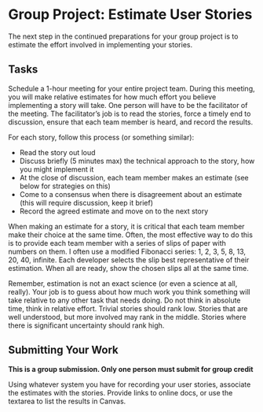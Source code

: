 # Group Project: Estimate User Stories
The next step in the continued preparations for your group project is to estimate the effort involved in implementing your stories.

## Tasks
Schedule a 1-hour meeting for your entire project team. During this meeting, you will make relative estimates for how much effort you believe implementing a story will take. One person will have to be the facilitator of the meeting. The facilitator’s job is to read the stories, force a timely end to discussion, ensure that each team member is heard, and record the results.

For each story, follow this process (or something similar):

- Read the story out loud
- Discuss briefly (5 minutes max) the technical approach to the story, how you might implement it
- At the close of discussion, each team member makes an estimate (see below for strategies on this)
- Come to a consensus when there is disagreement about an estimate (this will require discussion, keep it brief)
- Record the agreed estimate and move on to the next story

When making an estimate for a story, it is critical that each team member make their choice at the same time. Often, the most effective way to do this is to provide each team member with a series of slips of paper with numbers on them. I often use a modified Fibonacci series: 1, 2, 3, 5, 8, 13, 20, 40, infinite. Each developer selects the slip best representative of their estimation. When all are ready, show the chosen slips all at the same time.

Remember, estimation is not an exact science (or even a science at all, really). Your job is to guess about how much work you think something will take relative to any other task that needs doing. Do not think in absolute time, think in relative effort. Trivial stories should rank low. Stories that are well understood, but more involved may rank in the middle. Stories where there is significant uncertainty should rank high.

## Submitting Your Work
**This is a group submission. Only one person must submit for group credit**

Using whatever system you have for recording your user stories, associate the estimates with the stories. Provide links to online docs, or use the textarea to list the results in Canvas.


